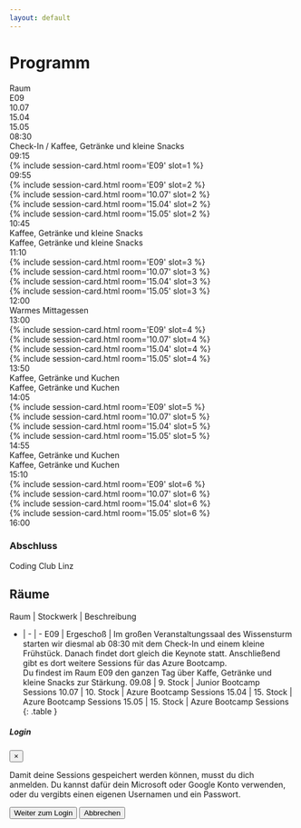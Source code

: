 ```yaml
---
layout: default
---
```


# Programm

<div class="container program">
<div class="row sessions">
        <div class="col-md-1 d-none d-md-block">Raum</div>
        <div class="col-md-3 d-none d-md-block">E09<br/></div>
        <div class="col-md-3 d-none d-md-block">10.07<br/></div>
        <div class="col-md-3 d-none d-md-block">15.04<br/></div>
        <div class="col-md-2 d-none d-md-block">15.05<br/></div>
</div>
<div class="row break">
        <div class="col-md-1">08:30</div>
        <div class="col-md-3">Check-In / Kaffee, Getränke und kleine Snacks</div>
        <div class="col-md-8 d-none d-md-block"></div>
</div>
<div class="row sessions">
        <div class="col-md-1">09:15</div>
        <div class="col-md-3">{% include session-card.html room='E09' slot=1 %}</div>
        <div class="col-md-3 d-none d-md-block"></div>
        <div class="col-md-3 d-none d-md-block"></div>
        <div class="col-md-2 d-none d-md-block"></div>
</div>
<div class="row sessions">
        <div class="col-md-1">09:55</div>
        <div class="col-md-3">{% include session-card.html room='E09' slot=2 %}</div>
        <div class="col-md-3">{% include session-card.html room='10.07' slot=2 %}</div>
        <div class="col-md-3">{% include session-card.html room='15.04' slot=2 %}</div>
        <div class="col-md-2">{% include session-card.html room='15.05' slot=2 %}</div>
</div>
<div class="row break">
        <div class="col-md-1">10:45</div>
        <div class="col-md-3">Kaffee, Getränke und kleine Snacks</div>
        <div class="col-md-3 d-none d-md-block"></div>
        <div class="col-md-5 d-none d-md-block">Kaffee, Getränke und kleine Snacks</div>
</div>
<div class="row sessions">
        <div class="col-md-1">11:10</div>
        <div class="col-md-3">{% include session-card.html room='E09' slot=3 %}</div>
        <div class="col-md-3">{% include session-card.html room='10.07' slot=3 %}</div>
        <div class="col-md-3">{% include session-card.html room='15.04' slot=3 %}</div>
        <div class="col-md-2">{% include session-card.html room='15.05' slot=3 %}</div>
</div>
<div class="row break">
        <div class="col-md-1">12:00</div>
        <div class="col-md-3 d-none d-md-block"></div>
        <div class="col-md-3 d-none d-md-block"></div>
        <div class="col-md-5">Warmes Mittagessen</div>
</div>
<div class="row sessions">
        <div class="col-md-1">13:00</div>
        <div class="col-md-3">{% include session-card.html room='E09' slot=4 %}</div>
        <div class="col-md-3">{% include session-card.html room='10.07' slot=4 %}</div>
        <div class="col-md-3">{% include session-card.html room='15.04' slot=4 %}</div>
        <div class="col-md-2">{% include session-card.html room='15.05' slot=4 %}</div>
</div>
<div class="row break">
        <div class="col-md-1">13:50</div>
        <div class="col-md-3">Kaffee, Getränke und Kuchen</div>
        <div class="col-md-3 d-none d-md-block"></div>
        <div class="col-md-5 d-none d-md-block">Kaffee, Getränke und Kuchen</div>
</div>
<div class="row sessions">
        <div class="col-md-1">14:05</div>
        <div class="col-md-3">{% include session-card.html room='E09' slot=5 %}</div>
        <div class="col-md-3">{% include session-card.html room='10.07' slot=5 %}</div>
        <div class="col-md-3">{% include session-card.html room='15.04' slot=5 %}</div>
        <div class="col-md-2">{% include session-card.html room='15.05' slot=5 %}</div>
</div>
<div class="row break">
        <div class="col-md-1">14:55</div>
        <div class="col-md-3">Kaffee, Getränke und Kuchen</div>
        <div class="col-md-3 d-none d-md-block"></div>
        <div class="col-md-5 d-none d-md-block">Kaffee, Getränke und Kuchen</div>
</div>
<div class="row sessions">
        <div class="col-md-1">15:10</div>
        <div class="col-md-3">{% include session-card.html room='E09' slot=6 %}</div>
        <div class="col-md-3">{% include session-card.html room='10.07' slot=6 %}</div>
        <div class="col-md-3">{% include session-card.html room='15.04' slot=6 %}</div>
        <div class="col-md-2">{% include session-card.html room='15.05' slot=6 %}</div>
</div>
<div class="row sessions">
        <div class="col-md-1">16:00</div>
        <div class="col-md-3">
                <h3>Abschluss</h3>
                <p>Coding Club Linz</p>
        </div>
        <div class="col-md-3 d-none d-md-block"></div>
        <div class="col-md-3 d-none d-md-block"></div>
        <div class="col-md-2 d-none d-md-block"></div>
</div>
</div>

## Räume

Raum | Stockwerk | Beschreibung
- | - | -
E09 | Ergeschoß | Im großen Veranstaltungssaal des Wissensturm starten wir diesmal ab 08:30 mit dem Check-In und einem kleine Frühstück. Danach findet dort gleich die Keynote statt. Anschließend gibt es dort weitere Sessions für das Azure Bootcamp.<br/>Du findest im Raum E09 den ganzen Tag über Kaffe, Getränke und kleine Snacks zur Stärkung.
09.08 | 9. Stock | Junior Bootcamp Sessions
10.07 | 10. Stock | Azure Bootcamp Sessions
15.04 | 15. Stock | Azure Bootcamp Sessions
15.05 | 15. Stock | Azure Bootcamp Sessions
{: .table }

<div class="modal fade" tabindex="-1" role="dialog" aria-labelledby="mySmallModalLabel" aria-hidden="true" id="confirmLoginModal">
  <div class="modal-dialog modal-dialog-centered">
    <div class="modal-content">
      <div class="modal-header">
        <h5 class="modal-title">Login</h5>
        <button type="button" class="close" data-dismiss="modal" aria-label="Close"><span aria-hidden="true">&times;</span></button>
      </div>
      <div class="modal-body">
        <p>Damit deine Sessions gespeichert werden können, musst du dich anmelden. Du kannst dafür dein Microsoft oder Google Konto verwenden, 
        oder du vergibts einen eigenen Usernamen und ein Passwort.</p>
      </div>
      <div class="modal-footer">
        <button type="button" class="btn btn-primary" id="modal-btn-login" onclick="login()">Weiter zum Login</button>
        <button type="button" class="btn btn-default" data-dismiss="modal">Abbrechen</button>
      </div>
    </div>
  </div>
</div>

<script>
        $(function() {
                $('.program-session-content').readmore({
                        collapsedHeight: 150,
                        moreLink: '<div class="expand-content" onclick="disabledEventPropagation(event)"><a><i class="fas fa-chevron-down"></i></a></div>',
                        lessLink: '<div class="collapse-content" onclick="disabledEventPropagation(event)"><a><i class="fas fa-chevron-up"></i></a></div>'
                });
        });

        function disabledEventPropagation(e) {
                if (e.stopPropagation) {
                        e.stopPropagation();
                } else if (window.event) {
                        window.event.cancelBubble = true;
                }
        }

        $( document ).ready(function() {
                initializeSessions();
        });
</script>